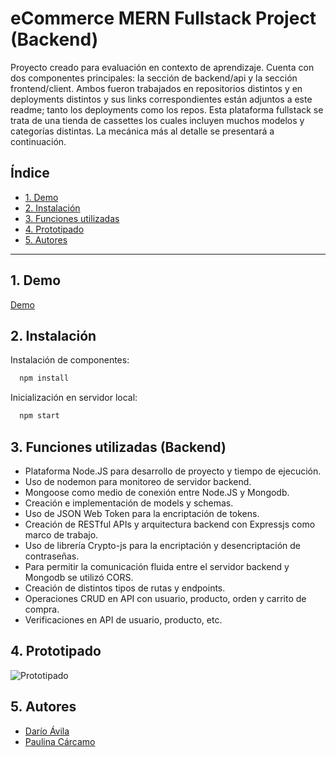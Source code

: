 # eCommerce MERN Fullstack Project (Backend)

Proyecto creado para evaluación en contexto de aprendizaje. Cuenta con dos componentes principales: la sección de backend/api y la sección frontend/client. Ambos fueron trabajados en repositorios distintos y en deployments distintos y sus links correspondientes están adjuntos a este readme; tanto los deployments como los repos. Esta plataforma fullstack se trata de una tienda de cassettes los cuales incluyen muchos modelos y categorías distintas. La mecánica más al detalle se presentará a continuación.


## **Índice**

* [1. Demo](#1-demo)
* [2. Instalación](#2-instalación)
* [3. Funciones utilizadas](#3-funciones-utilizadas)
* [4. Prototipado](#4-prototipado)
* [5. Autores](#5-autores)

***

## 1. Demo 

[Demo](https://famous-vacherin-56ae21.netlify.app/)

## 2. Instalación 

Instalación de componentes:

```bash
  npm install 
```
Inicialización en servidor local:

```bash
  npm start
```

## 3. Funciones utilizadas (Backend)

- Plataforma Node.JS para desarrollo de  proyecto y tiempo de ejecución.
- Uso de nodemon para monitoreo de servidor backend.
- Mongoose como medio de conexión entre Node.JS y Mongodb.
- Creación e implementación de models y schemas.
- Uso de JSON Web Token para la encriptación de tokens.
- Creación de RESTful APIs y arquitectura backend con Expressjs como marco de trabajo.
- Uso de librería Crypto-js para la encriptación y desencriptación de contraseñas.
- Para permitir la comunicación fluida entre el servidor backend y Mongodb se utilizó CORS.
- Creación de distintos tipos de rutas y endpoints.
- Operaciones CRUD en API con usuario, producto, orden y carrito de compra.
- Verificaciones en API de usuario, producto, etc.

## 4. Prototipado

![Prototipado](./src/images/simple-prototype.jpg)

## 5. Autores

- [Darío Ávila](https://github.com/darioavila2022)
- [Paulina Cárcamo](https://github.com/PaulinaCarcamo)

